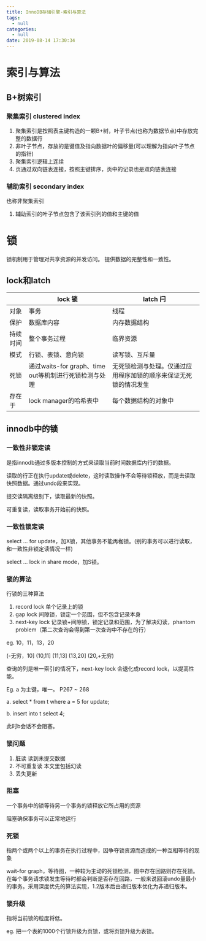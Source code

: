 ```yaml
---
title: InnoDB存储引擎-索引与算法
tags:
  - null
categories:
  - null
date: 2019-08-14 17:30:34
---
```


# 索引与算法
## B+树索引
### 聚集索引 clustered index
1. 聚集索引是按照表主键构造的一颗B+树，叶子节点(也称为数据节点)中存放完整的数据行
2. 非叶子节点，存放的是键值及指向数据叶的偏移量(可以理解为指向叶子节点的指针)
3. 聚集索引逻辑上连续
4. 页通过双向链表连接，按照主键排序，页中的记录也是双向链表连接


### 辅助索引 secondary index
也称非聚集索引
1. 辅助索引的叶子节点包含了该索引列的值和主键的值

# 锁
锁机制用于管理对共享资源的并发访问。
提供数据的完整性和一致性。

## lock和latch

|          | lock 锁                                               | latch 闩                                                     |
| -------- | ----------------------------------------------------- | ------------------------------------------------------------ |
| 对象     | 事务                                                  | 线程                                                         |
| 保护     | 数据库内容                                            | 内存数据结构                                                 |
| 持续时间 | 整个事务过程                                          | 临界资源                                                     |
| 模式     | 行锁、表锁、意向锁                                    | 读写锁、互斥量                                               |
| 死锁     | 通过waits-for graph、time out等机制进行死锁检测与处理 | 无死锁检测与处理。仅通过应用程序加锁的顺序来保证无死锁的情况发生 |
| 存在于   | lock manager的哈希表中                                | 每个数据结构的对象中                                         |



## innodb中的锁

### 一致性非锁定读

是指innodb通过多版本控制的方式来读取当前时间数据库内行的数据。

读取的行正在执行update或delete，这时读取操作不会等待锁释放，而是去读取快照数据。通过undo段来实现。

提交读隔离级别下，读取最新的快照。

可重复读，读取事务开始前的快照。



### 一致性锁定读

select … for update，加X锁，其他事务不能再枷锁。(别的事务可以进行读取，和一致性非锁定读情况一样)

select … lock in share mode，加S锁。



### 锁的算法

行锁的三种算法

1. record lock 单个记录上的锁
2. gap lock 间隙锁，锁定一个范围，但不包含记录本身
3. next-key lock 记录锁+间隙锁，锁定记录和范围，为了解决幻读，phantom problem（第二次查询会得到第一次查询中不存在的行）

eg. 10，11，13，20

(-无穷，10] (10,11] (11,13] (13,20] (20,+无穷)



查询的列是唯一索引的情况下，next-key lock 会退化成record lock，以提高性能。

Eg. a 为主键，唯一。 P267 ~ 268

a. select * from t where a = 5 for update; 

b. insert into t select 4;

此时b会话不会阻塞。



### 锁问题

1. 脏读 读到未提交数据
2. 不可重复读 本文里包括幻读
3. 丢失更新



### 阻塞

一个事务中的锁等待另一个事务的锁释放它所占用的资源

阻塞确保事务可以正常地运行



### 死锁

指两个或两个以上的事务在执行过程中，因争夺锁资源而造成的一种互相等待的现象



wait-for graph，等待图，一种较为主动的死锁检测，图中存在回路则存在死锁。在每个事务请求锁发生等待时都会判断是否存在回路，一般来说回滚undo量最小的事务。采用深度优先的算法实现，1.2版本后由递归版本优化为非递归版本。





### 锁升级

指将当前锁的粒度将低。

eg. 把一个表的1000个行锁升级为页锁，或将页锁升级为表锁。